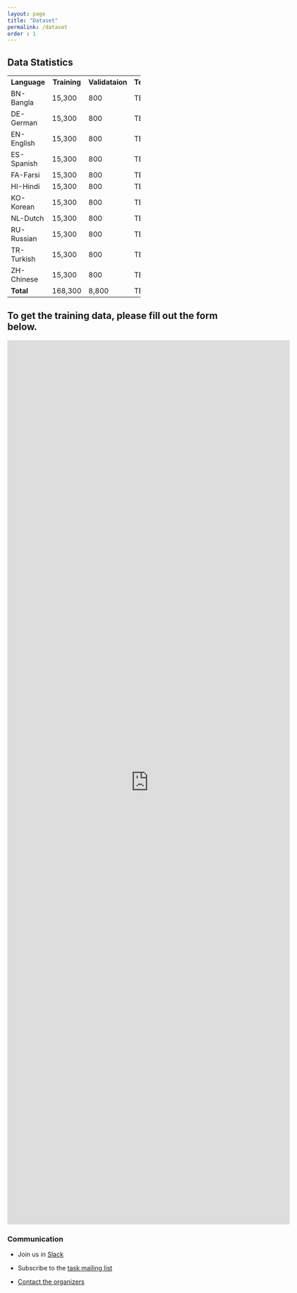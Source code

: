 ```yaml
---
layout: page
title: "Dataset"
permalink: /dataset
order : 1
---
```


## Data Statistics
<table style="width:60%">
  <tr>
    <th>Language</th>
    <th>Training</th>
    <th>Validataion</th>
    <th>Test</th>
  </tr>


  <tr>
    <td>BN-Bangla</td>    
    <td>15,300</td>
    <td>800</td>
    <td> TBA </td>
  </tr>
  
  <tr>
    <td>DE-German</td>
    <td>15,300</td>
    <td>800</td>
    <td> TBA </td>
  </tr>
  
  <tr>
    <td>EN-English</td>
    <td>15,300</td>
    <td>800</td>
    <td> TBA </td>
  </tr>
    
  <tr>
    <td>ES-Spanish</td>
    <td>15,300</td>
    <td>800</td>
    <td> TBA </td>
  </tr>
  
  <tr>
    <td>FA-Farsi</td>
    <td>15,300</td>
    <td>800</td>
    <td> TBA </td>
  </tr>
  
  <tr>
    <td>HI-Hindi</td>
    <td>15,300</td>
    <td>800</td>
    <td> TBA </td>
  </tr>
  
  
  <tr>
    <td>KO-Korean</td>
    <td>15,300</td>
    <td>800</td>
    <td> TBA </td>
  </tr>
  
  <tr>
    <td>NL-Dutch</td>
    <td>15,300</td>
    <td>800</td>
    <td> TBA </td>
  </tr>
  
  <tr>
    <td>RU-Russian</td>
    <td>15,300</td>
    <td>800</td>
    <td> TBA </td>
  </tr>
  
  <tr>
    <td>TR-Turkish</td>
    <td>15,300</td>
    <td>800</td>
    <td> TBA </td>
  </tr>
  
  <tr>
    <td>ZH-Chinese</td>
    <td>15,300</td>
    <td>800</td>
    <td> TBA </td>
  </tr>
  
  <tr>
    <td><b>Total</b></td>
    <td>168,300</td>
    <td>8,800</td>
    <td> TBA </td>
  </tr>

</table>

## To get the training data, please fill out the form below.

<iframe src="https://docs.google.com/forms/d/e/1FAIpQLSfAYk1uhMdE5ft54IDKy_wxiMKzBdweNVg1JxDZqqpt-KNZjA/viewform?embedded=true" width="640" height="2000" frameborder="0" marginheight="0" marginwidth="0">To get the training data, please fill out the form below</iframe>



### Communication
* Join us in <a href="https://join.slack.com/t/multiconer/shared_invite/zt-vi3g97cx-MpqTvS07XX22S78nRC2s0Q">Slack</a>

* Subscribe to the [task mailing list](mailto:multiconer-semeval@googlegroups.com)

* [Contact the organizers](mailto:multiconer-semeval-organizers@googlegroups.com)